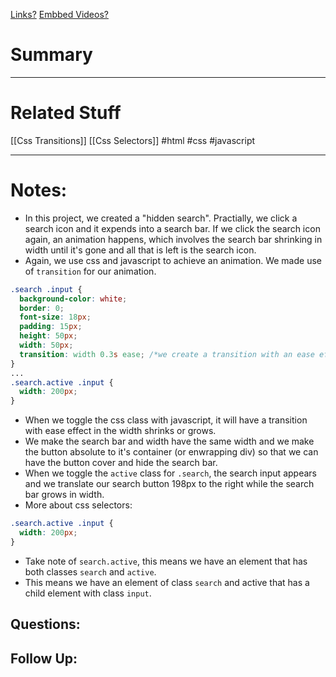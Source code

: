 [Links?](#)
[Embbed Videos?](#)
# Summary
----

# Related Stuff
[[Css Transitions]]
[[Css Selectors]]
#html 
#css
#javascript 

----
# Notes:
- In this project, we created a "hidden search". Practially, we click a search icon and it expends into a search bar. If we click the search icon again, an animation happens, which involves the search bar shrinking in width until it's gone and all that is left is the search icon.
- Again, we use css and javascript to achieve an animation. We made use of `transition` for our animation.
```css
.search .input {
  background-color: white;
  border: 0;
  font-size: 18px;
  padding: 15px;
  height: 50px;
  width: 50px;
  transition: width 0.3s ease; /*we create a transition with an ease effect in the even the width changes*/
}
...
.search.active .input {
  width: 200px;
}

```
- When we toggle the css class with javascript, it will have a transition with ease effect in the width shrinks or grows.
- We make the search bar and width have the same width and we make the button absolute to it's container (or enwrapping div) so that we can have the button cover and hide the search bar.
- When we toggle the `active` class for `.search`, the search input appears and we translate our search button 198px to the right while the search bar grows in width.
- More about css selectors:
```css
.search.active .input {
  width: 200px;
}

```
- Take note of `search.active`, this means we have an element that has both classes `search` and `active`.
- This means we have an element of class `search` and active that has a child element with class `input`.
## Questions:

## Follow Up:

